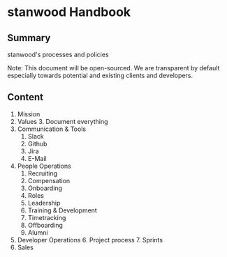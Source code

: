 # stanwood Handbook
## Summary
stanwood's processes and policies

Note: This document will be open-sourced. We are transparent by default especially towards potential and existing clients and developers.

## Content
1. Mission
2. Values
	3. Document everything
3. Communication & Tools
	1. Slack
	2. Github
	3. Jira
	4. E-Mail
4. People Operations
	1. Recruiting
	2. Compensation
	2. Onboarding
	3. Roles
	5. Leadership
	5. Training & Development
	6. Timetracking
	7. Offboarding
	8. Alumni
5. Developer Operations
	6. Project process
	7. Sprints
6. Sales